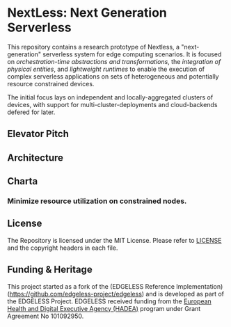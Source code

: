 # NextLess: Next Generation Serverless

This repository contains a research prototype of Nextless, a "next-generation" serverless system for edge computing scenarios.
It is focused on *orchestration-time abstractions and transformations*, the *integration of physical entities*, and *lightweight runtimes* to enable the execution of complex serverless applications on sets of heterogeneous and potentially resource constrained devices.

The initial focus lays on independent and locally-aggregated clusters of devices, with support for multi-cluster-deployments and cloud-backends defered for later.

## Elevator Pitch



## Architecture



## Charta

### Minimize resource utilization on constrained nodes.

## License

The Repository is licensed under the MIT License. Please refer to
[LICENSE](LICENSE) and the copyright headers in each file. 

## Funding & Heritage
This project started as a fork of the (EDGELESS Reference Implementation)(https://github.com/edgeless-project/edgeless)
and is developed as part of the EDGELESS Project.
EDGELESS received funding from the [European Health and Digital Executive Agency
 (HADEA)](https://hadea.ec.europa.eu/) program under Grant Agreement No 101092950.